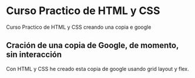 # Curso Practico de HTML y CSS
Curso Practico de HTML y CSS creando una copia e google
## Cración de una copia de Google, de momento, sin interacción
Con HTML y CSS he creado esta copia de google usando grid layout y flex.
